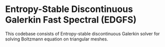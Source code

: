 # Entropy-Stable Discontinuous Galerkin Fast Spectral (EDGFS)

This codebase consists of Entropy-stable discontinuous Galerkin solver for solving Boltzmann equation on triangular meshes.
